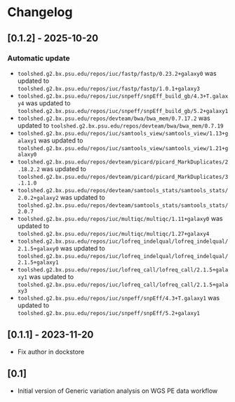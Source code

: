 # Changelog

## [0.1.2] - 2025-10-20

### Automatic update
- `toolshed.g2.bx.psu.edu/repos/iuc/fastp/fastp/0.23.2+galaxy0` was updated to `toolshed.g2.bx.psu.edu/repos/iuc/fastp/fastp/1.0.1+galaxy3`
- `toolshed.g2.bx.psu.edu/repos/iuc/snpeff/snpEff_build_gb/4.3+T.galaxy4` was updated to `toolshed.g2.bx.psu.edu/repos/iuc/snpeff/snpEff_build_gb/5.2+galaxy1`
- `toolshed.g2.bx.psu.edu/repos/devteam/bwa/bwa_mem/0.7.17.2` was updated to `toolshed.g2.bx.psu.edu/repos/devteam/bwa/bwa_mem/0.7.19`
- `toolshed.g2.bx.psu.edu/repos/iuc/samtools_view/samtools_view/1.13+galaxy1` was updated to `toolshed.g2.bx.psu.edu/repos/iuc/samtools_view/samtools_view/1.21+galaxy0`
- `toolshed.g2.bx.psu.edu/repos/devteam/picard/picard_MarkDuplicates/2.18.2.2` was updated to `toolshed.g2.bx.psu.edu/repos/devteam/picard/picard_MarkDuplicates/3.1.1.0`
- `toolshed.g2.bx.psu.edu/repos/devteam/samtools_stats/samtools_stats/2.0.2+galaxy2` was updated to `toolshed.g2.bx.psu.edu/repos/devteam/samtools_stats/samtools_stats/2.0.7`
- `toolshed.g2.bx.psu.edu/repos/iuc/multiqc/multiqc/1.11+galaxy0` was updated to `toolshed.g2.bx.psu.edu/repos/iuc/multiqc/multiqc/1.27+galaxy4`
- `toolshed.g2.bx.psu.edu/repos/iuc/lofreq_indelqual/lofreq_indelqual/2.1.5+galaxy0` was updated to `toolshed.g2.bx.psu.edu/repos/iuc/lofreq_indelqual/lofreq_indelqual/2.1.5+galaxy1`
- `toolshed.g2.bx.psu.edu/repos/iuc/lofreq_call/lofreq_call/2.1.5+galaxy1` was updated to `toolshed.g2.bx.psu.edu/repos/iuc/lofreq_call/lofreq_call/2.1.5+galaxy3`
- `toolshed.g2.bx.psu.edu/repos/iuc/snpeff/snpEff/4.3+T.galaxy1` was updated to `toolshed.g2.bx.psu.edu/repos/iuc/snpeff/snpEff/5.2+galaxy1`


## [0.1.1] - 2023-11-20

- Fix author in dockstore

## [0.1]

- Initial version of Generic variation analysis on WGS PE data workflow
